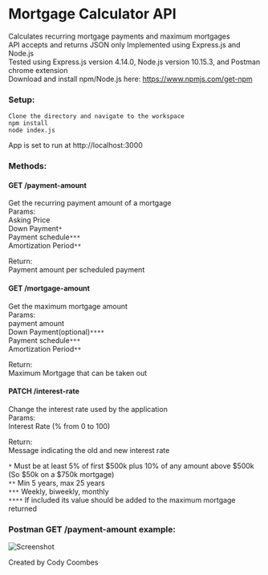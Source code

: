 # Mortgage Calculator API
Calculates recurring mortgage payments and maximum mortgages<br>
API accepts and returns JSON only
Implemented using Express.js and Node.js <br>
Tested using Express.js version 4.14.0, Node.js version 10.15.3, and Postman chrome extension <br>
Download and install npm/Node.js here: https://www.npmjs.com/get-npm

### Setup: <br>
```Clone the directory and navigate to the workspace``` <br>
```npm install``` <br>
```node index.js``` <br>

App is set to run at http://localhost:3000

### Methods: <br>
#### GET /payment-amount <br>
Get the recurring payment amount of a mortgage <br>
Params:<br>
Asking Price<br>
Down Payment`*`<br>
Payment schedule`***`<br>
Amortization Period`**`

Return:<br>
Payment amount per scheduled payment

#### GET /mortgage-amount <br>
Get the maximum mortgage amount <br>
Params:<br>
payment amount<br>
Down Payment(optional)`****`<br>
Payment schedule`***`<br>
Amortization Period`**`<br>

Return:<br>
Maximum Mortgage that can be taken out

#### PATCH /interest-rate <br>
Change the interest rate used by the application <br>
Params: <br>
Interest Rate (% from 0 to 100) <br>

Return:<br>
Message indicating the old and new interest rate

`*` Must be at least 5% of first $500k plus 10% of any amount above $500k (So $50k on a $750k
mortgage) <br>
`**` Min 5 years, max 25 years <br>
`***` Weekly, biweekly, monthly <br>
`****` If included its value should be added to the maximum mortgage returned <br>

### Postman GET /payment-amount example:

![Screenshot](images/payment_example.PNG)

Created by Cody Coombes
